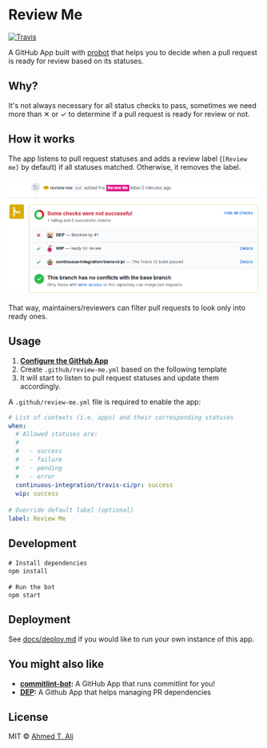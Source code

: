 # Review Me

[![Travis](https://img.shields.io/travis/ahmed-taj/probot-review-me.svg)](https://travis-ci.org/ahmed-taj/probot-review-me)

A GitHub App built with [probot](https://github.com/probot/probot) that helps you to decide when a pull request is ready for review based on its statuses.

## Why?

It's not always necessary for all status checks to pass, sometimes we need more than ✕ or ✓ to determine if a pull request is ready for review or not.

## How it works

The app listens to pull request statuses and adds a review label (`[Review me]` by default) if all statuses matched. Otherwise, it removes the label.

![screenshot](./docs/screenshot.png)

That way, maintainers/reviewers can filter pull requests to look only into ready ones.

## Usage

1. **[Configure the GitHub App](https://github.com/apps/review-me)**
2. Create `.github/review-me.yml` based on the following template
3. It will start to listen to pull request statuses and update them accordingly.

A `.github/review-me.yml` file is required to enable the app:

```yaml
# List of contexts (i.e. apps) and their corresponding statuses
when:
  # Allowed statuses are:
  #
  #   - success
  #   - failure
  #   - pending
  #   - error
  continuous-integration/travis-ci/pr: success
  wip: success

# Override default label (optional)
label: Review Me
```

## Development

```
# Install dependencies
npm install

# Run the bot
npm start
```

## Deployment

See [docs/deploy.md](docs/deploy.md) if you would like to run your own instance of this app.

## You might also like

* **[commitlint-bot](https://github.com/ahmed-taj/commitlint-bot):** A GitHub App that runs commitlint for you!
* **[DEP](https://github.com/ahmed-taj/dep):** A Github App that helps managing PR dependencies

## License

MIT © [Ahmed T. Ali](https://github.com/ahmed-taj)
